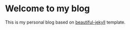 # Welcome to my blog

This is my personal blog based on [beautiful-jekyll](http://deanattali.com/beautiful-jekyll) template.
